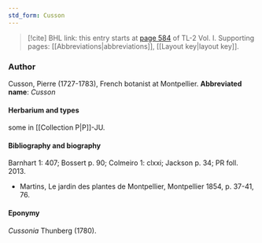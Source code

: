 ```yaml
---
std_form: Cusson
---
```


> [!cite] BHL link: this entry starts at [page 584](https://www.biodiversitylibrary.org/page/33120715) of TL-2 Vol. I.
> Supporting pages: [[Abbreviations|abbreviations]], [[Layout key|layout key]].

### Author

Cusson, Pierre (1727-1783), French botanist at Montpellier. 
**Abbreviated name**: *Cusson*

#### Herbarium and types

some in [[Collection P|P]]-JU.

#### Bibliography and biography

Barnhart 1: 407; Bossert p. 90; Colmeiro 1: clxxi; Jackson p. 34; PR foll. 2013.
- Martins, Le jardin des plantes de Montpellier, Montpellier 1854, p. 37-41, 76.

#### Eponymy

*Cussonia* Thunberg (1780).


